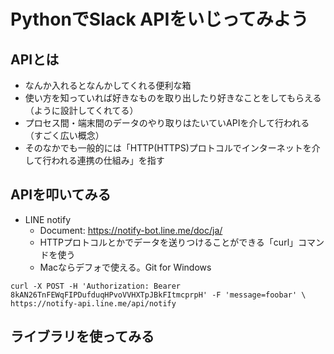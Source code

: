 # PythonでSlack APIをいじってみよう

## APIとは
* なんか入れるとなんかしてくれる便利な箱
* 使い方を知っていれば好きなものを取り出したり好きなことをしてもらえる（ように設計してくれてる）
* プロセス間・端末間のデータのやり取りはたいていAPIを介して行われる（すごく広い概念）
* そのなかでも一般的には「HTTP(HTTPS)プロトコルでインターネットを介して行われる連携の仕組み」を指す

## APIを叩いてみる
* LINE notify
  * Document: https://notify-bot.line.me/doc/ja/
  * HTTPプロトコルとかでデータを送りつけることができる「curl」コマンドを使う
  * Macならデフォで使える。Git for Windows
```
curl -X POST -H 'Authorization: Bearer 8kAN26TnFEWqFIPDufduqHPvoVVHXTpJBkFItmcprpH' -F 'message=foobar' \
https://notify-api.line.me/api/notify
```

## ライブラリを使ってみる

##
